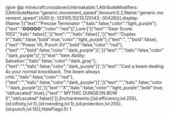 /give @p minecraft:crossbow{Unbreakable:1,AttributeModifiers:[{AttributeName:"generic.movement_speed",Amount:0.2,Name:"generic.movement_speed",UUID:[I;-123105,15213,125143,-30426]}],display:{Name:'[{"text":"Precise Terminator ","italic":false,"color":"light_purple"},{"text":"✪✪✪✪✪","color":"red"}]',Lore:['[{"text":"Gear Score: 1052","italic":false}]','[{"text":"","italic":false}]','[{"text":"Duplex V","italic":false,"bold":true,"color":"light_purple"},{"text":", ","bold":false},{"text":"Power VII, Punch XV","bold":false,"color":"red"},{"text":"","bold":false,"color":"dark_purple"}]','[{"text":"","italic":false,"color":"dark_purple"}]','[{"text":"Item Ability: Salvation","italic":false,"color":"dark_gray"},{"text":"","italic":false,"color":"dark_purple"}]','[{"text":"Cast a beam dealing 4x your normal knockback. The beam always crits.","italic":false,"color":"red"},{"text":"","italic":false,"color":"dark_purple"}]','[{"text":"","italic":false,"color":"dark_purple"}]','[{"text":"X","italic":false,"color":"light_purple","bold":true,"obfuscated":true},{"text":" MYTHIC DUNGEON BOW X","obfuscated":false}]']},Enchantments:[{id:efficiency,lvl:255},{id:infinity,lvl:1},{id:mending,lvl:1},{id:protection,lvl:255},{id:punch,lvl:15}],HideFlags:5} 1
